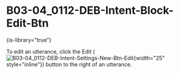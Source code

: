 # B03-04_0112-DEB-Intent-Block-Edit-Btn

{is-library="true"}

<snippet id="B03-04_0112-DEB-Intent-Block-Edit-Btn_snippet">



To edit an utterance, click the Edit ( ![B03-04_0112-DEB-Intent-Settings-New-Btn-Edit](B03-04_0112-DEB-Intent-Settings-New-Btn-Edit.png){width="25" style="inline"}) button to the right of an utterance.


</snippet>